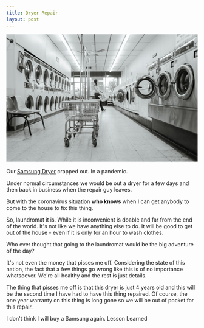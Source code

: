 ```yaml
---
title: Dryer Repair
layout: post
---
```


![dryer](/images/laundry.png)

Our [Samsung Dryer](https://amzn.to/3eCCaWq) crapped out. In a pandemic.

Under normal circumstances we would be out a dryer for a few days and then back in business when the repair guy leaves.

But with the coronavirus situation **who knows** when I can get anybody to come to the house to fix this thing.

So, laundromat it is. While it is inconvenient is doable and far from the end of the world.  It's not like we have anything else to do. It will be good to get out of the house - even if it is only for an hour to wash clothes.

Who ever thought that going to the laundromat would be the big adventure of the day?

It's not even the money that pisses me off. Considering the state of this nation, the fact that a few things go wrong like this is of no importance whatsoever. We're all healthy and the rest is just details.

The thing that pisses me off is that this dryer is just 4 years old and this will be the second time I have had to have this thing repaired. Of course, the one year warranty on this thing is long gone so we will be out of pocket for this repair.

I don't think I will buy a Samsung again. Lesson Learned



